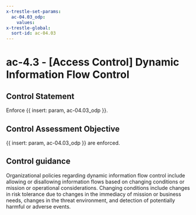 ```yaml
---
x-trestle-set-params:
  ac-04.03_odp:
    values:
x-trestle-global:
  sort-id: ac-04.03
---
```


# ac-4.3 - \[Access Control\] Dynamic Information Flow Control

## Control Statement

Enforce {{ insert: param, ac-04.03_odp }}.

## Control Assessment Objective

 {{ insert: param, ac-04.03_odp }} are enforced.

## Control guidance

Organizational policies regarding dynamic information flow control include allowing or disallowing information flows based on changing conditions or mission or operational considerations. Changing conditions include changes in risk tolerance due to changes in the immediacy of mission or business needs, changes in the threat environment, and detection of potentially harmful or adverse events.
